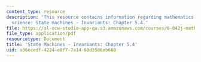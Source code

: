 ```yaml
---
content_type: resource
description: 'This resource contains information regarding mathematics for computer
  science: State machines - Invariants: Chapter 5.4.'
file: https://ol-ocw-studio-app-qa.s3.amazonaws.com/courses/6-042j-mathematics-for-computer-science-spring-2015/a36ecedf4224e8f77a1460d3506eb680_MIT6_042JS15_Session9.pdf
file_type: application/pdf
resourcetype: Document
title: 'State Machines - Invariants: Chapter 5.4'
uid: a36ecedf-4224-e8f7-7a14-60d3506eb680
---
```

